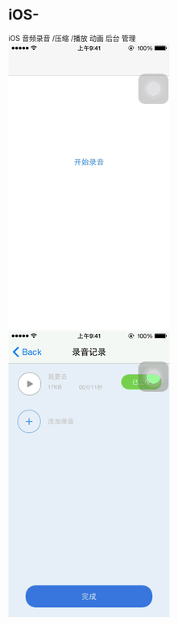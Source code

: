 # iOS-
iOS 音频录音 /压缩 /播放  动画 后台 管理
![image](https://github.com/damonyyb/PicFactoryALL/blob/master/gif/Audiopart1.gif)
![image](https://github.com/damonyyb/PicFactoryALL/blob/master/gif/Audiopart2.gif)
